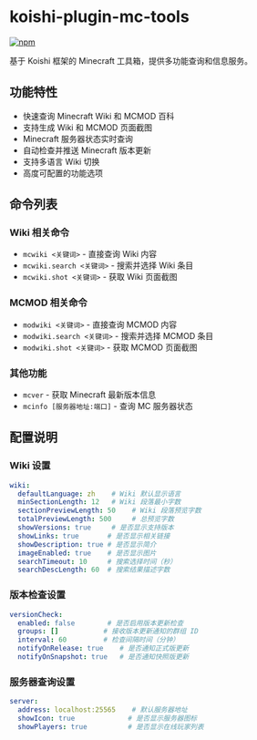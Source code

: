 # koishi-plugin-mc-tools

[![npm](https://img.shields.io/npm/v/koishi-plugin-mc-tools?style=flat-square)](https://www.npmjs.com/package/koishi-plugin-mc-tools)

基于 Koishi 框架的 Minecraft 工具箱，提供多功能查询和信息服务。

## 功能特性

- 快速查询 Minecraft Wiki 和 MCMOD 百科
- 支持生成 Wiki 和 MCMOD 页面截图
- Minecraft 服务器状态实时查询
- 自动检查并推送 Minecraft 版本更新
- 支持多语言 Wiki 切换
- 高度可配置的功能选项

## 命令列表

### Wiki 相关命令

- `mcwiki <关键词>` - 直接查询 Wiki 内容
- `mcwiki.search <关键词>` - 搜索并选择 Wiki 条目
- `mcwiki.shot <关键词>` - 获取 Wiki 页面截图

### MCMOD 相关命令

- `modwiki <关键词>` - 直接查询 MCMOD 内容
- `modwiki.search <关键词>` - 搜索并选择 MCMOD 条目
- `modwiki.shot <关键词>` - 获取 MCMOD 页面截图

### 其他功能

- `mcver` - 获取 Minecraft 最新版本信息
- `mcinfo [服务器地址:端口]` - 查询 MC 服务器状态

## 配置说明

### Wiki 设置

```yaml
wiki:
  defaultLanguage: zh    # Wiki 默认显示语言
  minSectionLength: 12   # Wiki 段落最小字数
  sectionPreviewLength: 50    # Wiki 段落预览字数
  totalPreviewLength: 500     # 总预览字数
  showVersions: true     # 是否显示支持版本
  showLinks: true       # 是否显示相关链接
  showDescription: true # 是否显示简介
  imageEnabled: true    # 是否显示图片
  searchTimeout: 10     # 搜索选择时间（秒）
  searchDescLength: 60  # 搜索结果描述字数
```

### 版本检查设置

```yaml
versionCheck:
  enabled: false        # 是否启用版本更新检查
  groups: []           # 接收版本更新通知的群组 ID
  interval: 60         # 检查间隔时间（分钟）
  notifyOnRelease: true    # 是否通知正式版更新
  notifyOnSnapshot: true   # 是否通知快照版更新
```

### 服务器查询设置

```yaml
server:
  address: localhost:25565    # 默认服务器地址
  showIcon: true             # 是否显示服务器图标
  showPlayers: true          # 是否显示在线玩家列表
```
